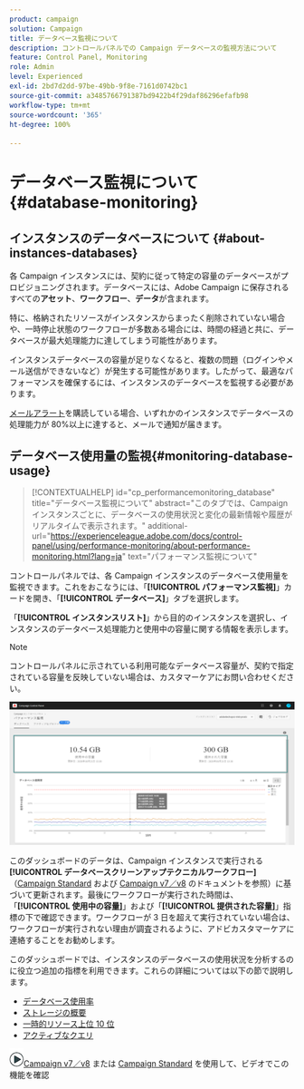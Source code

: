 ```yaml
---
product: campaign
solution: Campaign
title: データベース監視について
description: コントロールパネルでの Campaign データベースの監視方法について
feature: Control Panel, Monitoring
role: Admin
level: Experienced
exl-id: 2bd7d2dd-97be-49bb-9f8e-7161d0742bc1
source-git-commit: a3485766791387bd9422b4f29daf86296efafb98
workflow-type: tm+mt
source-wordcount: '365'
ht-degree: 100%

---
```


# データベース監視について {#database-monitoring}

## インスタンスのデータベースについて {#about-instances-databases}

各 Campaign インスタンスには、契約に従って特定の容量のデータベースがプロビジョニングされます。データベースには、Adobe Campaign に保存されるすべての&#x200B;**アセット**、**ワークフロー**、**データ**&#x200B;が含まれます。

特に、格納されたリソースがインスタンスからまったく削除されていない場合や、一時停止状態のワークフローが多数ある場合には、時間の経過と共に、データベースが最大処理能力に達してしまう可能性があります。

インスタンスデータベースの容量が足りなくなると、複数の問題（ログインやメール送信ができないなど）が発生する可能性があります。したがって、最適なパフォーマンスを確保するには、インスタンスのデータベースを監視する必要があります。

[メールアラート](../../performance-monitoring/using/email-alerting.md)を購読している場合、いずれかのインスタンスでデータベースの処理能力が 80%以上に達すると、メールで通知が届きます。

## データベース使用量の監視{#monitoring-database-usage}

>[!CONTEXTUALHELP]
>id="cp_performancemonitoring_database"
>title="データベース監視について"
>abstract="このタブでは、Campaign インスタンスごとに、データベースの使用状況と変化の最新情報や履歴がリアルタイムで表示されます。"
>additional-url="https://experienceleague.adobe.com/docs/control-panel/using/performance-monitoring/about-performance-monitoring.html?lang=ja" text="パフォーマンス監視について"

コントロールパネルでは、各 Campaign インスタンスのデータベース使用量を監視できます。これをおこなうには、「**[!UICONTROL パフォーマンス監視]**」カードを開き、「**[!UICONTROL データベース]**」タブを選択します。

「**[!UICONTROL インスタンスリスト]**」から目的のインスタンスを選択し、インスタンスのデータベース処理能力と使用中の容量に関する情報を表示します。

>[!NOTE]
>
>コントロールパネルに示されている利用可能なデータベース容量が、契約で指定されている容量を反映していない場合は、カスタマーケアにお問い合わせください。

![](assets/databases_dashboard.png)

このダッシュボードのデータは、Campaign インスタンスで実行される&#x200B;**[!UICONTROL データベースクリーンアップテクニカルワークフロー]**（[Campaign Standard](https://experienceleague.adobe.com/docs/campaign-standard/using/administrating/application-settings/technical-workflows.html?lang=ja#list-of-technical-workflows) および [Campaign v7／v8](https://experienceleague.adobe.com/docs/campaign-classic/using/monitoring-campaign-classic/data-processing/database-cleanup-workflow.html?lang=ja) のドキュメントを参照）に基づいて更新されます。最後にワークフローが実行された時間は、「**[!UICONTROL 使用中の容量]**」および「**[!UICONTROL 提供された容量]**」指標の下で確認できます。ワークフローが 3 日を超えて実行されていない場合は、ワークフローが実行されない理由が調査されるように、アドビカスタマーケアに連絡することをお勧めします。

このダッシュボードでは、インスタンスのデータベースの使用状況を分析するのに役立つ追加の指標を利用できます。これらの詳細については以下の節で説明します。

* [データベース使用率](../../performance-monitoring/using/database-utilization.md)
* [ストレージの概要](../../performance-monitoring/using/database-storage-overview.md)
* [一時的リソース上位 10 位](../../performance-monitoring/using/database-top-ten-resources.md)
* [アクティブなクエリ](../../performance-monitoring/using/database-active-queries.md)

![](assets/do-not-localize/how-to-video.png)[Campaign v7／v8](https://experienceleague.adobe.com/docs/campaign-classic-learn/control-panel/performance-monitoring/monitoring-databases.html?lang=ja#performance-monitoring) または [Campaign Standard](https://experienceleague.adobe.com/docs/campaign-standard-learn/control-panel/performance-monitoring/monitoring-databases.html?lang=ja#performance-monitoring) を使用して、ビデオでこの機能を確認
